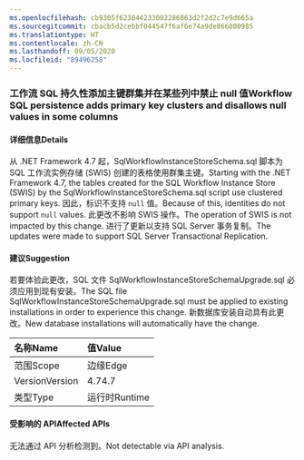 ```yaml
---
ms.openlocfilehash: cb9305f623044233082286863d2f2d2c7e9d665a
ms.sourcegitcommit: cbacb5d2cebbf044547f6af6e74a9de866800985
ms.translationtype: HT
ms.contentlocale: zh-CN
ms.lasthandoff: 09/05/2020
ms.locfileid: "89496258"
---
```

### <a name="workflow-sql-persistence-adds-primary-key-clusters-and-disallows-null-values-in-some-columns"></a><span data-ttu-id="79c16-101">工作流 SQL 持久性添加主键群集并在某些列中禁止 null 值</span><span class="sxs-lookup"><span data-stu-id="79c16-101">Workflow SQL persistence adds primary key clusters and disallows null values in some columns</span></span>

#### <a name="details"></a><span data-ttu-id="79c16-102">详细信息</span><span class="sxs-lookup"><span data-stu-id="79c16-102">Details</span></span>

<span data-ttu-id="79c16-103">从 .NET Framework 4.7 起，SqlWorkflowInstanceStoreSchema.sql 脚本为 SQL 工作流实例存储 (SWIS) 创建的表格使用群集主键。</span><span class="sxs-lookup"><span data-stu-id="79c16-103">Starting with the .NET Framework 4.7, the tables created for the SQL Workflow Instance Store (SWIS) by the SqlWorkflowInstanceStoreSchema.sql script use clustered primary keys.</span></span> <span data-ttu-id="79c16-104">因此，标识不支持 <code>null</code> 值。</span><span class="sxs-lookup"><span data-stu-id="79c16-104">Because of this, identities do not support <code>null</code> values.</span></span> <span data-ttu-id="79c16-105">此更改不影响 SWIS 操作。</span><span class="sxs-lookup"><span data-stu-id="79c16-105">The operation of SWIS is not impacted by this change.</span></span> <span data-ttu-id="79c16-106">进行了更新以支持 SQL Server 事务复制。</span><span class="sxs-lookup"><span data-stu-id="79c16-106">The updates were made to support SQL Server Transactional Replication.</span></span>

#### <a name="suggestion"></a><span data-ttu-id="79c16-107">建议</span><span class="sxs-lookup"><span data-stu-id="79c16-107">Suggestion</span></span>

<span data-ttu-id="79c16-108">若要体验此更改，SQL 文件 SqlWorkflowInstanceStoreSchemaUpgrade.sql 必须应用到现有安装。</span><span class="sxs-lookup"><span data-stu-id="79c16-108">The SQL file SqlWorkflowInstanceStoreSchemaUpgrade.sql must be applied to existing installations in order to experience this change.</span></span> <span data-ttu-id="79c16-109">新数据库安装自动具有此更改。</span><span class="sxs-lookup"><span data-stu-id="79c16-109">New database installations will automatically have the change.</span></span>

| <span data-ttu-id="79c16-110">名称</span><span class="sxs-lookup"><span data-stu-id="79c16-110">Name</span></span>    | <span data-ttu-id="79c16-111">值</span><span class="sxs-lookup"><span data-stu-id="79c16-111">Value</span></span>       |
|:--------|:------------|
| <span data-ttu-id="79c16-112">范围</span><span class="sxs-lookup"><span data-stu-id="79c16-112">Scope</span></span>   |<span data-ttu-id="79c16-113">边缘</span><span class="sxs-lookup"><span data-stu-id="79c16-113">Edge</span></span>|
|<span data-ttu-id="79c16-114">Version</span><span class="sxs-lookup"><span data-stu-id="79c16-114">Version</span></span>|<span data-ttu-id="79c16-115">4.7</span><span class="sxs-lookup"><span data-stu-id="79c16-115">4.7</span></span>|
|<span data-ttu-id="79c16-116">类型</span><span class="sxs-lookup"><span data-stu-id="79c16-116">Type</span></span>|<span data-ttu-id="79c16-117">运行时</span><span class="sxs-lookup"><span data-stu-id="79c16-117">Runtime</span></span>|

#### <a name="affected-apis"></a><span data-ttu-id="79c16-118">受影响的 API</span><span class="sxs-lookup"><span data-stu-id="79c16-118">Affected APIs</span></span>

<span data-ttu-id="79c16-119">无法通过 API 分析检测到。</span><span class="sxs-lookup"><span data-stu-id="79c16-119">Not detectable via API analysis.</span></span>

<!--

#### Affected APIs

Not detectable via API analysis.

-->
